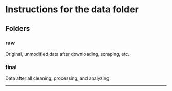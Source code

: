 # Instructions for the data folder

## Folders

### raw

Original, unmodified data after downloading, scraping, etc.

### final

Data after all cleaning, processing, and analyzing.

---
